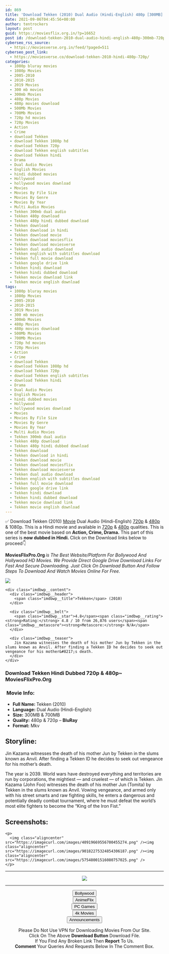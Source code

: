 ```yaml
---
id: 869
title: 'Download Tekken (2010) Dual Audio (Hindi-English) 480p [300MB] || 720p [700MB]'
date: 2021-09-06T04:45:56+00:00
author: tentrockers
layout: post
guid: https://moviesflix.org.in/?p=16652
post id: /download-tekken-2010-dual-audio-hindi-english-480p-300mb-720p-700mb/
cyberseo_rss_source:
  - https://moviesverse.org.in/feed/?paged=511
cyberseo_post_link:
  - https://moviesverse.co/download-tekken-2010-hindi-480p-720p/
categories:
  - 1080p bluray movies
  - 1080p Movies
  - 2005-2010
  - 2010-2015
  - 2019 Movies
  - 300 mb movies
  - 300mb Movies
  - 480p Movies
  - 480p movies download
  - 500Mb Movies
  - 700Mb Movies
  - 720p hd movies
  - 720p Movies
  - Action
  - Crime
  - download Tekken
  - download Tekken 1080p hd
  - download Tekken 720p
  - download Tekken english subtitles
  - download Tekken hindi
  - Drama
  - Dual Audio Movies
  - English Movies
  - hindi dubbed movies
  - Hollywood
  - hollywood movies download
  - Movies
  - Movies By File Size
  - Movies By Genre
  - Movies By Year
  - Multi Audio Movies
  - Tekken 300mb dual audio
  - Tekken 480p download
  - Tekken 480p hindi dubbed download
  - Tekken download
  - Tekken download in hindi
  - Tekken download movie
  - Tekken download moviesflix
  - Tekken download moviesverse
  - Tekken dual audio download
  - Tekken english with subtitles download
  - Tekken full movie download
  - Tekken google drive link
  - Tekken hindi download
  - Tekken hindi dubbed download
  - Tekken movie download link
  - Tekken movie english download
tags:
  - 1080p bluray movies
  - 1080p Movies
  - 2005-2010
  - 2010-2015
  - 2019 Movies
  - 300 mb movies
  - 300mb Movies
  - 480p Movies
  - 480p movies download
  - 500Mb Movies
  - 700Mb Movies
  - 720p hd movies
  - 720p Movies
  - Action
  - Crime
  - download Tekken
  - download Tekken 1080p hd
  - download Tekken 720p
  - download Tekken english subtitles
  - download Tekken hindi
  - Drama
  - Dual Audio Movies
  - English Movies
  - hindi dubbed movies
  - Hollywood
  - hollywood movies download
  - Movies
  - Movies By File Size
  - Movies By Genre
  - Movies By Year
  - Multi Audio Movies
  - Tekken 300mb dual audio
  - Tekken 480p download
  - Tekken 480p hindi dubbed download
  - Tekken download
  - Tekken download in hindi
  - Tekken download movie
  - Tekken download moviesflix
  - Tekken download moviesverse
  - Tekken dual audio download
  - Tekken english with subtitles download
  - Tekken full movie download
  - Tekken google drive link
  - Tekken hindi download
  - Tekken hindi dubbed download
  - Tekken movie download link
  - Tekken movie english download
---
```

<div class="thecontent clearfix">
  <p>
    ✅ Download Tekken (2010) <a href="https://moviesverse.co/category/movies/" data-wpel-link="internal">Movie</a> Dual Audio (Hindi-English) <a href="https://moviesverse.co/720p-movies/" data-wpel-link="internal">720p</a>&nbsp;&&nbsp;<a href="https://moviesverse.co/480p-movies/" data-wpel-link="internal">480p</a> & 1080p. This is a Hindi movie and available in <a href="https://moviesverse.co/720p-movies/" data-wpel-link="internal">720p</a>&nbsp;&&nbsp;<a href="https://moviesverse.co/480p-movies/" data-wpel-link="internal">480p</a> qualities. This is one of the best movie based on <strong>Action, Crime, Drama.</strong>&nbsp;This part of this series is <strong>now dubbed in <span>Hindi.&nbsp;</span></strong><span>Click on the Download links below to proceed👇</span>
  </p>
  
  <p>
    <strong><span>MoviesFlixPro.Org&nbsp;</span></strong><em>is The Best Website/Platform For Bollywood And Hollywood HD Movies. We Provide Direct Google Drive Download Links For Fast And Secure Downloading. Just Click On Download Button And Follow Steps To&nbsp;Download And Watch Movies Online For Free.</em>
  </p>
  
  <div class="imdbwp imdbwp--movie dark">
    <div class="imdbwp__thumb">
      <a class="imdbwp__link" target="_blank" title="Tekken" href="https://www.imdb.com/title/tt0411951/" rel="nofollow external noopener noreferrer" data-wpel-link="external"><img class="imdbwp__img" src="https://m.media-amazon.com/images/M/MV5BMjE1ODM3MTI5MF5BMl5BanBnXkFtZTcwNjc3MDcxNQ@@._V1_SX300.jpg" /></a>
    </div>
    
    <div class="imdbwp__content">
      <div class="imdbwp__header">
        <span class="imdbwp__title">Tekken</span> (2010)
      </div>
      
      <div class="imdbwp__belt">
        <span class="imdbwp__star">4.8</span><span class="imdbwp__rating"><strong>Rating:</strong> 4.8 / 10 from 26,876 users</span><span class="imdbwp__metascore"><strong>Metascore:</strong> N/A</span>
      </div>
      
      <div class="imdbwp__teaser">
        Jin Kazama witnesses the death of his mother Jun by Tekken in the slums known as Anvil. After finding a Tekken ID he decides to seek out vengeance for his mother&#8217;s death.
      </div>
    </div>
  </div>
  
  <h3>
    <span>Download Tekken Hindi Dubbed 720p & 480p~ MoviesFlixPro.Org</span>
  </h3>
  
  <h3>
    <span>&nbsp;Movie Info:&nbsp;</span>
  </h3>
  
  <ul>
    <li>
      <strong>Full Name: </strong>Tekken (2010)
    </li>
    <li>
      <strong>Language:</strong> Dual Audio (Hindi-English)
    </li>
    <li>
      <strong>Size:</strong> 300MB & 700MB
    </li>
    <li>
      <strong>Quality:</strong> 480p & 720p – <span><strong>BluRay</strong></span>
    </li>
    <li>
      <strong>Format:</strong>&nbsp;Mkv
    </li>
  </ul>
  
  <h2>
    <span>Storyline:</span>
  </h2>
  
  <p>
    Jin Kazama witnesses the death of his mother Jun by Tekken in the slums known as Anvil. After finding a Tekken ID he decides to seek out vengeance for his mother’s death.
  </p>
  
  <div>
    The year is 2039. World wars have destroyed everything and territories are run by corporations, the mightiest — and cruelest — of which is Tekken. Jin Kazama (John Foo) witnesses the death of his mother Jun (Tomita) by Tekken in the slums known as Anvil. Vowing vengeance, and armed only with his street smarts and raw fighting skills, he enters a dangerous and potentially deadly combat tournament, where he must defeat the world’s most elite fighters to become the “King of the Iron Fist.”
  </div>
  
  <div class="summary_text">
    <h2>
      <span>Screenshots:</span>
    </h2>
    
    <p>
      <img class="aligncenter" src="https://imagecurl.com/images/40919669556700455274.png" /><img class="aligncenter" src="https://imagecurl.com/images/90182275324854306187.png" /><img class="aligncenter" src="https://imagecurl.com/images/57548001516080757025.png" />
    </p>
  </div>
</div>

<center>
  </p> 
  
  <hr />
  
  <p>
    <a href="http://gdrivepro.xyz/join.php" data-wpel-link="external" target="_blank" rel="nofollow external noopener noreferrer"><img src="https://i.imgur.com/FhMdWdW.png" /></a>
  </p>
  
  <hr />
  
  <p>
    <a href="https://dogemovies.xyz" target="_blank" data-wpel-link="external" rel="nofollow external noopener noreferrer"><button class="button button5">Bollywood</button></a><br /> <a href="https://animeflix.in" target="_blank" data-wpel-link="external" rel="nofollow external noopener noreferrer"><button class="button button5">AnimeFlix</button></a><br /> <a href="https://gamesflix.net/" target="_blank" data-wpel-link="external" rel="nofollow external noopener noreferrer"><button class="button button5">PC Games</button></a><br /> <a href="https://uhdmovies.in" target="_blank" data-wpel-link="external" rel="nofollow external noopener noreferrer"><button class="button button5">4k Movies</button></a><br /> <a href="https://moviesverse.co/announcements/" target="_blank" data-wpel-link="internal" rel="noopener"><button class="button button5">Announcements</button></a>
  </p>
  
  <div class="alert alert-danger">
    Please Do Not Use VPN for Downloading Movies From Our Site.
  </div>
  
  <div class="alert alert-success">
    Click On The Above <strong>Download Button</strong> Download File.
  </div>
  
  <div class="alert alert-warning">
    If You Find Any Broken Link Then <strong>Report</strong> To Us.
  </div>
  
  <div class="alert alert-info">
    <strong>Comment</strong> Your Queries And Requests Below In The Comment Box.
  </div>
  
  <p>
    </center>
  </p>